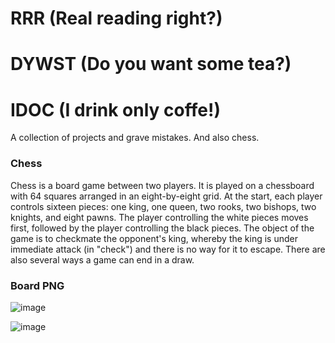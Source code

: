 # RRR (Real reading right?)
# DYWST (Do you want some tea?)
# IDOC (I drink only coffe!)
A collection of projects and grave mistakes.
And also chess.

### Chess

Chess is a board game between two players.
It is played on a chessboard with 64 squares arranged in an eight-by-eight grid. At the start, each player controls sixteen pieces: one king, one queen, two rooks, two bishops, two knights, and eight pawns. The player controlling the white pieces moves first, followed by the player controlling the black pieces. The object of the game is to checkmate the opponent's king, whereby the king is under immediate attack (in "check") and there is no way for it to escape. There are also several ways a game can end in a draw. 

### Board PNG

![image](https://user-images.githubusercontent.com/86283476/219113625-88bb0ebb-2311-4333-9f58-9c2a1109a663.png)

![image](https://i.insider.com/5d124f9a9c5101048e440825?width=700&format=jpeg&auto=webp)
